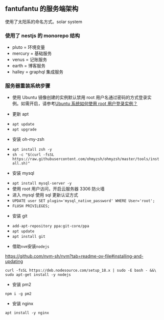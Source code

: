 ## fantufantu 的服务端架构

使用了太阳系的命名方式。solar system

### 使用了 nestjs 的 monorepo 结构

- pluto = 环境变量
- mercury = 基础服务
- venus = 记账服务
- earth = 博客服务
- halley = graphql 集成服务

### 服务器重装系统步骤

- 使用 Ubuntu 镜像创建的实例默认禁用 root 用户名通过密码的方式登录实例。如需开启，请参考[Ubuntu 系统如何使用 root 用户登录实例？](https://cloud.tencent.com/document/product/1207/44569#ubuntu-.E7.B3.BB.E7.BB.9F.E5.A6.82.E4.BD.95.E4.BD.BF.E7.94.A8-root-.E7.94.A8.E6.88.B7.E7.99.BB.E5.BD.95.E5.AE.9E.E4.BE.8B.EF.BC.9F)

- 更新 apt

* `apt update`
* `apt upgrade`

- 安装 oh-my-zsh

* `apt install zsh -y`
* `sh -c "$(curl -fsSL https://raw.githubusercontent.com/ohmyzsh/ohmyzsh/master/tools/install.sh)"`

- 安装 mysql

* `apt install mysql-server -y`
* 使用 root 用户访问，开启云服务器 3306 防火墙
* 进入 mysql 使用 sql 更新认证方式
* `UPDATE user SET plugin='mysql_native_password' WHERE User='root';`
* `FLUSH PRIVILEGES;`

- 安装 git

* `add-apt-repository ppa:git-core/ppa`
* `apt update`
* `apt install git`

- 借助`nvm`安装`nodejs`

https://github.com/nvm-sh/nvm?tab=readme-ov-file#installing-and-updating

```
curl -fsSL https://deb.nodesource.com/setup_18.x | sudo -E bash - &&\
sudo apt-get install -y nodejs
```

- 安装 pm2

```
npm i -g pm2
```

- 安装 nginx

```
apt install -y nginx
```
